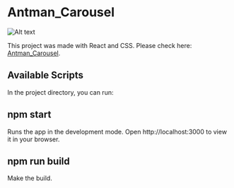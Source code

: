 # Antman_Carousel

![Alt text](https://github.com/shekhar10feb/Antman_Carousel/blob/main/src/imagesAntman/uiy.gif "This is how it looks.")

This project was made with React and CSS. Please check here: [Antman_Carousel](https://antman-quantumania.netlify.app/).

## Available Scripts

In the project directory, you can run:

## npm start

Runs the app in the development mode.
Open http://localhost:3000 to view it in your browser.

## npm run build

Make the build.
